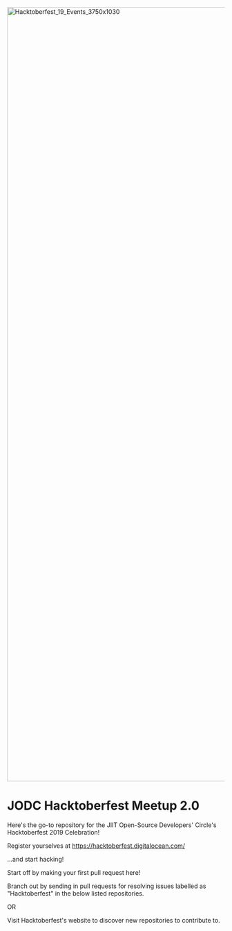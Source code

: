 <img width="1787" alt="Hacktoberfest_19_Events_3750x1030" src="https://user-images.githubusercontent.com/30471843/66149719-52e47280-e631-11e9-9d10-8ac3f74455fa.png">

# JODC Hacktoberfest Meetup 2.0

Here's the go-to repository for the JIIT Open-Source Developers' Circle's Hacktoberfest 2019 Celebration!

Register yourselves at 
https://hacktoberfest.digitalocean.com/

...and start hacking!

Start off by making your first pull request here!

Branch out by sending in pull requests for resolving issues labelled as "Hacktoberfest" in the below listed repositories.

OR

Visit Hacktoberfest's website to discover new repositories to contribute to.
